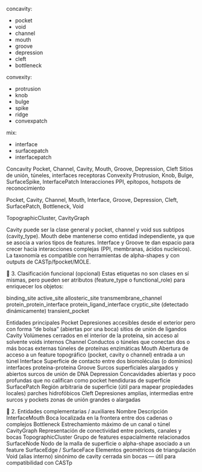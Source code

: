 concavity:

- pocket
- void
- channel
- mouth
- groove
- depression
- cleft
- bottleneck

convexity:

- protrusion
- knob
- bulge
- spike
- ridge
- convexpatch

mix:

- interface
- surfacepatch
- interfacepatch

Concavity	Pocket, Channel, Cavity, Mouth, Groove, Depression, Cleft	Sitios de unión, túneles, interfaces receptoras
Convexity	Protrusion, Knob, Bulge, SurfaceSpike, InterfacePatch	Interacciones PPI, epítopos, hotspots de reconocimiento


Pocket, Cavity, Channel, Mouth,
Interface, Groove, Depression,
Cleft, SurfacePatch,
Bottleneck, Void

TopographicCluster, CavityGraph


Cavity puede ser la clase general y pocket, channel y void sus subtipos (cavity_type).
Mouth debe mantenerse como entidad independiente, ya que se asocia a varios tipos de features.
Interface y Groove te dan espacio para crecer hacia interacciones complejas (PPI, membranas, ácidos nucleicos).
La taxonomía es compatible con herramientas de alpha-shapes y con outputs de CASTp/fpocket/MOLE.

🧪 3. Clasificación funcional (opcional)
Estas etiquetas no son clases en sí mismas, pero pueden ser atributos (feature_type o functional_role) para enriquecer los objetos:

binding_site
active_site
allosteric_site
transmembrane_channel
protein_protein_interface
protein_ligand_interface
cryptic_site (detectado dinámicamente)
transient_pocket


 Entidades principales
Pocket	Depresiones accesibles desde el exterior pero con forma “de bolsa” (abiertas por una boca)	sitios de unión de ligandos
Cavity	Volúmenes cerrados en el interior de la proteína, sin acceso al solvente	voids internos
Channel	Conductos o túneles que conectan dos o más bocas externas	túneles de proteínas enzimáticas
Mouth	Abertura de acceso a un feature topográfico (pocket, cavity o channel)	entrada a un túnel
Interface	Superficie de contacto entre dos biomoléculas (o dominios)	interfaces proteína-proteína
Groove	Surcos superficiales alargados y abiertos	surcos de unión de DNA
Depression	Concavidades abiertas y poco profundas que no califican como pocket	hendiduras de superficie
SurfacePatch	Región arbitraria de superficie (útil para mapear propiedades locales)	parches hidrofóbicos
Cleft	Depresiones amplias, intermedias entre surcos y pockets	zonas de unión grandes o alargadas

🧱 2. Entidades complementarias / auxiliares
Nombre	Descripción
InterfaceMouth	Boca localizada en la frontera entre dos cadenas o complejos
Bottleneck	Estrechamiento máximo de un canal o túnel
CavityGraph	Representación de conectividad entre pockets, canales y bocas
TopographicCluster	Grupo de features espacialmente relacionados
SurfaceNode	Nodo de la malla de superficie o alpha-shape asociado a un feature
SurfaceEdge / SurfaceFace	Elementos geométricos de triangulación
Void (alias interno)	sinónimo de cavity cerrada sin bocas — útil para compatibilidad con CASTp

